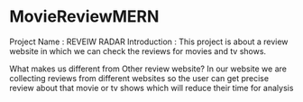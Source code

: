 # MovieReviewMERN
Project Name : REVEIW RADAR
Introduction : This project is about a review website in which we can check the reviews for movies and tv shows.

What makes us different from Other review website? 
In our website we are collecting reviews from different websites so the user can get precise review about that movie or tv shows which will reduce their time for analysis 
